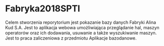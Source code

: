 # Fabryka2018SPTI
Celem stworzenia reporytorium jest pokazanie bazy danych Fabryki Alina Kud S.A.
Jest to aplikacja webowa umożliwiająca przeglądanie hal, maszyn operatorów oraz ich dodawania, usuwanie a także wyszukiwanie maszyn.
Jest to praca zaliczeniowa z przedmiotu Aplikacje bazodanowe.
